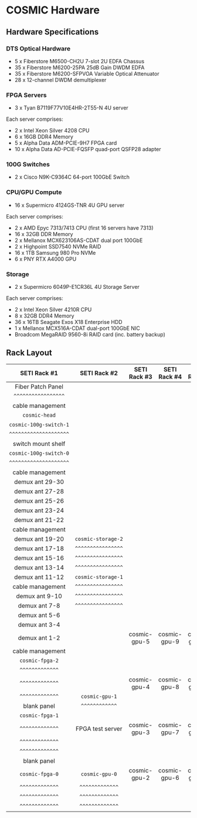 # COSMIC Hardware

## Hardware Specifications

### DTS Optical Hardware

- 5 x Fiberstore M6500-CH2U 7-slot 2U EDFA Chassus 
- 35 x Fiberstore M6200-25PA 25dB Gain DWDM EDFA
- 35 x Fiberstore M6200-SFPVOA Variable Optical Attenuator
- 28 x 12-channel DWDM demultiplexer

### FPGA Servers

- 3 x Tyan B7119F77V10E4HR-2T55-N 4U server

Each server comprises:

- 2 x Intel Xeon Silver 4208 CPU
- 6 x 16GB DDR4 Memory
- 5 x Alpha Data ADM-PCIE-9H7 FPGA card
- 10 x Alpha Data AD-PCIE-FQSFP quad-port QSFP28 adapter

### 100G Switches

- 2 x Cisco N9K-C9364C 64-port 100GbE Switch

### CPU/GPU Compute

- 16 x Supermicro 4124GS-TNR 4U GPU server

Each server comprises:

- 2 x AMD Epyc 7313/7413 CPU (first 16 servers have 7313)
- 16 x 32GB DDR Memory
- 2 x Mellanox MCX623106AS-CDAT dual port 100GbE
- 2 x Highpoint SSD7540 NVMe RAID
- 16 x 1TB Samsung 980 Pro NVMe
- 6 x PNY RTX A4000 GPU

### Storage

- 2 x Supermicro 6049P-E1CR36L 4U Storage Server

Each server comprises:

- 2 x Intel Xeon Silver 4210R CPU
- 8 x 32GB DDR4 Memory
- 36 x 16TB Seagate Exos X18 Enterprise HDD
- 1 x Mellanox MCX516A-CDAT dual-port 100GbE NIC
- Broadcom MegaRAID 9560-8i RAID card (inc. battery backup)

## Rack Layout

| SETI Rack #1          | SETI Rack #2       | SETI Rack #3 | SETI Rack #4 | SETI Rack #5  | SETI Rack #6  | SETI Rack #7  | U  |
|:---------------------:|:------------------:|:------------:|:------------:|:-------------:|:-------------:|:-------------:|:--:|
| Fiber Patch Panel     |                    |              |              |               |               |               | 42 |
| `^^^^^^^^^^^^^^^^^`   |                    |              |              |               |               |               | 41 |
| cable management      |                    |              |              |               |               |               | 40 |
| `cosmic-head`         |                    |              |              |               |               |               | 39 |
| `cosmic-100g-switch-1`|                    |              |              |               |               |               | 38 |
| `^^^^^^^^^^^^^^^^^^^^`|                    |              |              |               |               |               | 37 |
| switch mount shelf    |                    |              |              |               |               |               | 36 |
| `cosmic-100g-switch-0`|                    |              |              |               |               |               | 35 |
| `^^^^^^^^^^^^^^^^^^^^`|                    |              |              |               |               |               | 34 |
| cable management      |                    |              |              |               |               |               | 33 |
| demux ant 29-30       |                    |              |              |               |               |               | 32 |
| demux ant 27-28       |                    |              |              |               |               |               | 31 |
| demux ant 25-26       |                    |              |              |               |               |               | 30 |
| demux ant 23-24       |                    |              |              |               |               |               | 29 |
| demux ant 21-22       |                    |              |              |               |               |               | 28 |
| cable management      |                    |              |              |               |               |               | 27 |
| demux ant 19-20       | `cosmic-storage-2` |              |              |               |               |               | 26 |
| demux ant 17-18       | `^^^^^^^^^^^^^^^^` |              |              |               |               |               | 25 |
| demux ant 15-16       | `^^^^^^^^^^^^^^^^` |              |              |               |               |               | 24 |
| demux ant 13-14       | `^^^^^^^^^^^^^^^^` |              |              |               |               |               | 23 |
| demux ant 11-12       | `cosmic-storage-1` |              |              |               |               |               | 22 |
| cable management      | `^^^^^^^^^^^^^^^^` |              |              |               |               |               | 21 |
| demux ant 9-10        | `^^^^^^^^^^^^^^^^` |              |              |               |               |               | 20 |
| demux ant 7-8         | `^^^^^^^^^^^^^^^^` |              |              |               |               |               | 19 |
| demux ant 5-6         |                    |              |              |               |               |               | 18 |
| demux ant 3-4         |                    |              |              |               |               |               | 17 |
| demux ant 1-2         |                    | cosmic-gpu-5 | cosmic-gpu-9 | cosmic-gpu-13 | cosmic-gpu-17 |               | 16 |
| cable management      |                    |              |              |               |               |               | 15 |
| `cosmic-fpga-2`       |                    |              |              |               |               |               | 14 |
| `^^^^^^^^^^^^^`       |                    |              |              |               |               |               | 13 |
| `^^^^^^^^^^^^^`       |                    | cosmic-gpu-4 | cosmic-gpu-8 | cosmic-gpu-12 | cosmic-gpu-16 | cosmic-gpu-20 | 12 |
| `^^^^^^^^^^^^^`       | `cosmic-gpu-1`     |              |              |               |               |               | 11 |
| blank panel           | `^^^^^^^^^^^^`     |              |              |               |               |               | 10 |
| `cosmic-fpga-1`       |                    |              |              |               |               |               | 9  |
| `^^^^^^^^^^^^^`       | FPGA test server   | cosmic-gpu-3 | cosmic-gpu-7 | cosmic-gpu-11 | cosmic-gpu-15 | cosmic-gpu-19 | 8  |
| `^^^^^^^^^^^^^`       |                    |              |              |               |               |               | 7  |
| `^^^^^^^^^^^^^`       |                    |              |              |               |               |               | 6  |
| blank panel           |                    |              |              |               |               |               | 5  |
| `cosmic-fpga-0`       | `cosmic-gpu-0`     | cosmic-gpu-2 | cosmic-gpu-6 | cosmic-gpu-10 | cosmic-gpu-14 | cosmic-gpu-18 | 4  |
| `^^^^^^^^^^^^^`       | `^^^^^^^^^^^^^`    |              |              |               |               |               | 3  |
| `^^^^^^^^^^^^^`       | `^^^^^^^^^^^^^`    |              |              |               |               |               | 2  |
| `^^^^^^^^^^^^^`       | `^^^^^^^^^^^^^`    |              |              |               |               |               | 1  |
